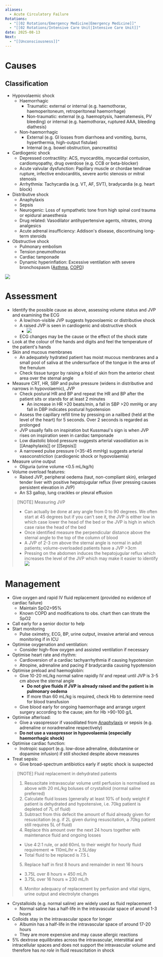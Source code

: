 ```yaml
---
aliases:
  - Acute Circulatory Failure
Rotations:
  - "[[02 Rotations/Emergency Medicine|Emergency Medicine]]"
  - "[[02 Rotations/Intensive Care Unit|Intensive Care Unit]]"
date: 2025-08-13
Next:
  - "[[Unconsciousness]]"
---
```

# Causes
## Classification
- Hypovolaemic shock
	- Haemorrhagic
		- Traumatic: external or internal (e.g. haemothorax, haemoperitoneum, retroperitoneal haemorrhage)
		- Non-traumatic: external (e.g. haemoptysis, haematemesis, PV bleeding) or internal (e.g. haemothorax, ruptured AAA, bleeding diathesis)
	- Non-haemorrhagic
		- External (e.g. GI losses from diarrhoea and vomiting, burns, hyperthermia, high-output fistulae)
		- Internal (e.g. bowel obstruction, pancreatitis)
- Cardiogenic shock
	- Depressed contractility: ACS, myocarditis, myocardial contusion, cardiomyopathy, drug overdose (e.g. CCB or beta-blocker)
	- Acute valvular dysfunction: Papillary muscle or chordae tendinae rupture, infective endocarditis, severe aortic stenosis or mitral stenosis
	- Arrhythmia: Tachycardia (e.g. VT, AF, SVT), bradycardia (e.g. heart block)
- Distributive shock
	- Anaphylaxis
	- Sepsis
	- Neurogenic: Loss of sympathetic tone from high spinal cord trauma or epidural anaesthesia
	- Drug related: Vasodilator antihypertensive agents, nitrates, strong analgesics
	- Acute adrenal insufficiency: Addison's disease, discontinuing long-term steroids
- Obstructive shock
	- Pulmonary embolism
	- Tension pneumothorax
	- Cardiac tamponade
	- Dynamic hyperinflation: Excessive ventilation with severe bronchospasm ([Asthma](01%20Disciplines/Respiratory/Conditions/Asthma.md), [COPD](01%20Disciplines/Respiratory/Conditions/COPD.md))

![](Attachments/Pasted%20image%2020241216122047.png)
# Assessment
- Identify the possible cause as above, assessing volume status and JVP and examining the ECG
	- A low/non-visible JVP suggests hypovolaemic or distributive shock
	- A raised JVP is seen in cardiogenic and obstructive shock
		- ![](Attachments/Pasted%20image%2020241216142430.png)
	- ECG changes may be the cause or the effect of the shock state
- Look at the colour of the hands and digits and feel the temperature of the patient's hands 
- Skin and mucous membranes
	- An adequately hydrated patient has moist mucous membranes and a small pool of saliva at the undersurface of the tongue in the area of the frenulum
	- Check tissue turgor by raising a fold of skin from the anterior chest area over the sternal angle
- Measure CRT, HR, SBP and pulse pressure (widens in distributive and narrows in hypovolaemic), JVP
	- Check postural HR and BP and repeat the HR and BP after the patient sits or stands for at least 2 minutes
		- An increase in HR >20 beats/min, a fall in SBP >20 mmHg or any fall in DBP indicates postural hypotension
	- Assess the capillary refill time by pressing on a nailbed (held at the level of the heart) for 5 seconds. Over 2 seconds is regarded as prolonged
	- JVP usually falls on inspiration but Kussmaul's sign is when JVP rises on inspiration seen in cardiac tamponade
	- Low diastolic blood pressure suggests arterial vasodilation as in [[Anaphylaxis]] or [[Sepsis]]
	- A narrowed pulse pressure (<35-45 mmHg) suggests arterial vasoconstriction (cardiogenic shock or hypovolaemia)
- Measure urine output
	- Oliguria (urine volume <0.5 mL/kg/h)
- Volume overload features:
	- Raised JVP, peripheral oedema (taut, non-compliant skin), enlarged tender liver with positive hepatojugular reflux (liver pressing causes persistent elevation in JVP)
	- An S3 gallop, lung crackles or pleural effusion

 > [!NOTE] Measuring JVP
> - Can actually be done at any angle from 0 to 90 degrees. We often start at 45 degrees but if you can't see it, the JVP is either low in which case lower the head of the bed or the JVP is high in which case raise the head of the bed
> - Once identified measure the perpendicular distance above the sternal angle to the top of the column of blood
> - A JVP of 2-3 cm above the sternal angle is normal in adult patients; volume-overloaded patients have a JVP >3cm
> - Pressing on the abdomen induces the hepatojugular reflux which increases the level of the JVP which may make it easier to identify
> ![](Attachments/Pasted%20image%2020241216160849.png)
# Management
- Give oxygen and rapid IV fluid replacement (provided no evidence of cardiac failure)
	- Maintain SpO2>95%
	- Known COPD and modifications to obs. chart then can titrate the SpO2
- Call early for a senior doctor to help
- Start monitoring
	- Pulse oximetry, ECG, BP, urine output, invasive arterial and venous monitoring if in ICU
- Optimise oxygenation and ventilation:
	- Consider high-flow oxygen and assisted ventilation if necessary
 - Optimise heart rate and rhythm:
	- Cardioversion of a cardiac tachyarrhythmia if causing hypotension
	- Atropine, adrenaline and pacing if bradycardia causing hypotension
- Optimise preload and haemoglobin:
	- Give 10-20 mL/kg normal saline rapidly IV and repeat until JVP is 3-5 cm above the sternal angle
		- **Do not give fluids if JVP is already raised and the patient is in pulmonary oedema**
		- If more than 60 mL/kg is required, check Hb to determine need for blood transfusion
	- Give blood early for ongoing haemorrhage and arrange urgent surgery according to the cause; aim for Hb >90-100 g/L
- Optimise afterload:
	- Give a vasopressor if vasodilated from [Anaphylaxis](01%20Disciplines/Immunology/Emergencies/Anaphylaxis.md) or sepsis (e.g. adrenaline or noradrenaline respectively)
	- **Do not use a vasopressor in hypovolaemia (especially haemorrhagic shock)**
- Optimise cardiac function:
	- Inotropic support (e.g. low-dose adrenaline, dobutamine or dopamine infusion) if still shocked despite above measures
- Treat sepsis:
	- Give broad-spectrum antibiotics early if septic shock is suspected

> [!NOTE] Fluid replacement in dehydrated patients
> 1. Resuscitate intravascular volume until perfusion is normalised as above with 20 mL/kg boluses of crystalloid (normal saline preferred)
> 2. Calculate fluid losses (generally at least 10% of body weight if patient is dehydrated and hypotensive, i.e. 70kg patient is depleted of 7L of fluid)
> 3. Subtract from this defecit the amount of fluid already given for resuscitation (e.g. if 2L given during resuscitation, a 70kg patient still requires 5L of fluid)
> 4. Replace this amount over the next 24 hours together with maintenance fluid and ongoing losses 
> 	- Use 4:2:1 rule, or add 60mL to their weight for hourly fluid requirement ⇒ 110mL/hr ≈ 2.5L/day
> 	- Total fluid to be replaced is 7.5 L
> 5. Replace half in first 8 hours and remainder in next 16 hours
> 	- 3.75L over 8 hours ≈ 450 mL/h
> 	- 3.75L over 16 hours ≈ 230 mL/h
> 6. Monitor adequacy of replacement by perfusion and vital signs, urine output and electrolyte changes
- Crystalloids (e.g. normal saline) are widely used as fluid replacement
	- Normal saline has a half-life in the intravascular space of around 1-3 hours
- Colloids stay in the intravascular space for longer
	- Albumin has a half-life in the intravascular space of around 17-20 hours
	- They are more expensive and may cause allergic reactions
- 5% dextrose equilibrates across the intravascular, interstitial and intracellular spaces and does not support the intravascular volume and therefore has *no role* in fluid resuscitation in shock